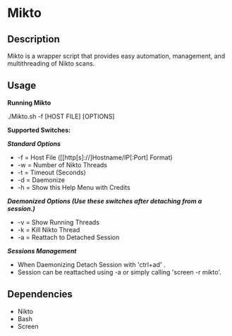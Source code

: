 Mikto
=====

Description
-----------
Mikto is a wrapper script that provides easy automation, management, and multithreading of Nikto scans.

Usage
-----
**Running Mikto**

 ./Mikto.sh -f [HOST FILE] [OPTIONS]

**Supported Switches:**

***Standard Options***
* -f = Host File ([[http[s]://]Hostname/IP[:Port] Format)
* -w = Number of Nikto Threads
* -t = Timeout (Seconds)
* -d = Daemonize
* -h = Show this Help Menu with Credits

***Daemonized Options (Use these switches after detaching from a session.)***
* -v = Show Running Threads
* -k = Kill Nikto Thread
* -a = Reattach to Detached Session

***Sessions Management***
* When Daemonizing Detach Session with 'ctrl+ad' .
* Session can be reattached using -a or simply calling 'screen -r mikto'.

Dependencies
------------

* Nikto
* Bash
* Screen
